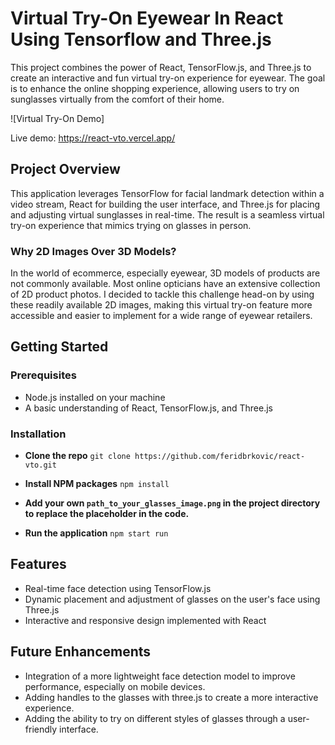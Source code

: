 # Virtual Try-On Eyewear In React Using Tensorflow and Three.js

This project combines the power of React, TensorFlow.js, and Three.js to create an interactive and fun virtual try-on experience for eyewear. The goal is to enhance the online shopping experience, allowing users to try on sunglasses virtually from the comfort of their home.

![Virtual Try-On Demo]

Live demo: https://react-vto.vercel.app/

## Project Overview

This application leverages TensorFlow for facial landmark detection within a video stream, React for building the user interface, and Three.js for placing and adjusting virtual sunglasses in real-time. The result is a seamless virtual try-on experience that mimics trying on glasses in person.

### Why 2D Images Over 3D Models?

In the world of ecommerce, especially eyewear, 3D models of products are not commonly available. Most online opticians have an extensive collection of 2D product photos. I decided to tackle this challenge head-on by using these readily available 2D images, making this virtual try-on feature more accessible and easier to implement for a wide range of eyewear retailers.

## Getting Started

### Prerequisites

- Node.js installed on your machine
- A basic understanding of React, TensorFlow.js, and Three.js

### Installation

- **Clone the repo** 
    ```git clone https://github.com/feridbrkovic/react-vto.git ```

- **Install NPM packages**
    ```npm install ```

- **Add your own ```path_to_your_glasses_image.png``` in the project directory to replace the placeholder in the code.**

- **Run the application**
    ```npm start run```

## Features

- Real-time face detection using TensorFlow.js
- Dynamic placement and adjustment of glasses on the user's face using Three.js
- Interactive and responsive design implemented with React

## Future Enhancements
- Integration of a more lightweight face detection model to improve performance, especially on mobile devices.
- Adding handles to the glasses with three.js to create a more interactive experience.
- Adding the ability to try on different styles of glasses through a user-friendly interface.
